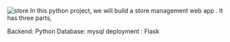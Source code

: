 ![store](https://user-images.githubusercontent.com/117585708/210168247-d71340d5-94fe-4b80-809b-af95869a9c31.png)
In this python project,
we will build a  store management web app . 
It has three parts,

Backend: Python Database: mysql deployment : Flask
